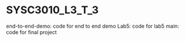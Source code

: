 # SYSC3010_L3_T_3
end-to-end-demo: code for end to end demo
Lab5: code for lab5
main: code for final project
